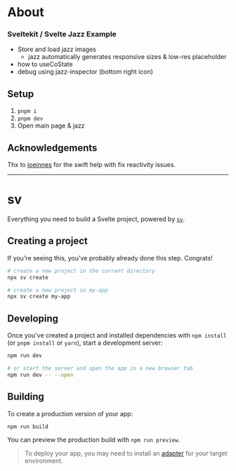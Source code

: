 # About
### Sveltekit / Svelte Jazz Example

- Store and load jazz images
  - jazz automatically generates responsive sizes & low-res placeholder
- how to useCoState
- debug using jazz-inspector (bottom right icon)


## Setup

1. `pnpm i`
2. `pnpm dev`
3. Open main page & jazz


## Acknowledgements
Thx to [joeinnes](https://github.com/joeinnes) for the swift help with fix reactivity issues.

----

# sv

Everything you need to build a Svelte project, powered by [`sv`](https://github.com/sveltejs/cli).

## Creating a project

If you're seeing this, you've probably already done this step. Congrats!

```bash
# create a new project in the current directory
npx sv create

# create a new project in my-app
npx sv create my-app
```

## Developing

Once you've created a project and installed dependencies with `npm install` (or `pnpm install` or `yarn`), start a development server:

```bash
npm run dev

# or start the server and open the app in a new browser tab
npm run dev -- --open
```

## Building

To create a production version of your app:

```bash
npm run build
```

You can preview the production build with `npm run preview`.

> To deploy your app, you may need to install an [adapter](https://svelte.dev/docs/kit/adapters) for your target environment.
